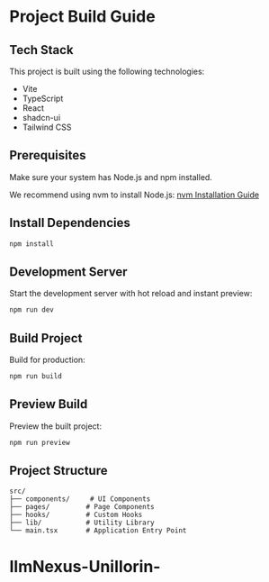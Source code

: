 # Project Build Guide

## Tech Stack

This project is built using the following technologies:

- Vite
- TypeScript
- React
- shadcn-ui
- Tailwind CSS

## Prerequisites

Make sure your system has Node.js and npm installed.

We recommend using nvm to install Node.js: [nvm Installation Guide](https://github.com/nvm-sh/nvm#installing-and-updating)

## Install Dependencies

```sh
npm install
```

## Development Server

Start the development server with hot reload and instant preview:

```sh
npm run dev
```

## Build Project

Build for production:

```sh
npm run build
```

## Preview Build

Preview the built project:

```sh
npm run preview
```

## Project Structure

```
src/
├── components/     # UI Components
├── pages/         # Page Components
├── hooks/         # Custom Hooks
├── lib/           # Utility Library
└── main.tsx       # Application Entry Point
```
# IlmNexus-UniIlorin-
